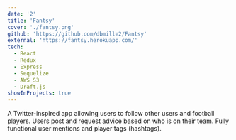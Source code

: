 ```yaml
---
date: '2'
title: 'Fantsy'
cover: './fantsy.png'
github: 'https://github.com/dbmille2/Fantsy'
external: 'https://fantsy.herokuapp.com/'
tech:
  - React
  - Redux
  - Express
  - Sequelize
  - AWS S3
  - Draft.js
showInProjects: true
---
```


A Twitter-inspired app allowing users to follow other users and football players. Users post and request advice based on who is on their team. Fully functional user mentions and player tags (hashtags).
